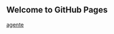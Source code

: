 ## Welcome to GitHub Pages

[agente](https://jelp2020.github.io/TareasIA/blob/main/AgenteInteligente/01_reflex_agent.html)

